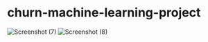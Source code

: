 # churn-machine-learning-project
![Screenshot (7)](https://github.com/tkjagdale11/sunburn/assets/119775177/b8f46486-706f-4872-8701-dfffef328a6e)
![Screenshot (8)](https://github.com/tkjagdale11/sunburn/assets/119775177/cbaed974-fa15-4c26-be5c-8b0db6c70382)
